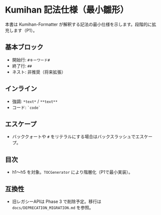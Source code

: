 # Kumihan 記法仕様（最小雛形）

本書は Kumihan-Formatter が解釈する記法の最小仕様を示します。段階的に拡充します（P1）。

## 基本ブロック
- 開始行: `#キーワード#`
- 終了行: `##`
- ネスト: 非推奨（将来拡張）

## インライン
- 強調: `*text*` / `**text**`
- コード: `` `code` ``

## エスケープ
- バッククォートや `#` をリテラルにする場合はバックスラッシュでエスケープ。

## 目次
- h1〜h5 を対象。`TOCGenerator` により階層化（P1で最小実装）。

## 互換性
- 旧レガシーAPIは Phase 3 で削除予定。移行は `docs/DEPRECATION_MIGRATION.md` を参照。

